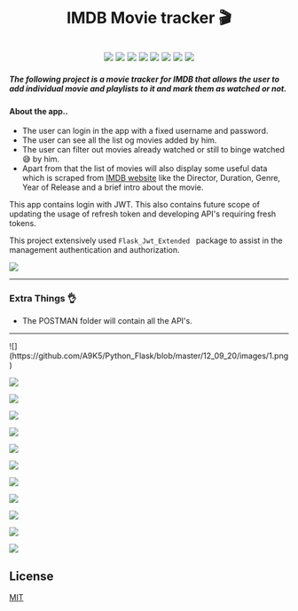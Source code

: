 <h1 align="center">IMDB Movie tracker 🎬
</h1>


<h2 align="center">

<img src="https://img.shields.io/badge/Python-3.8.0-blue.svg">
<img src="https://img.shields.io/badge/Flask-1.1.2-blue.svg">
<img src="https://img.shields.io/badge/FlaskLogin-0.5.0-blue.svg">
<img src="https://img.shields.io/badge/FlaskSQLAlchemy-2.4.4-blue.svg">
<img src="https://img.shields.io/badge/beautifulsoup4-4.9.1-blue.svg">
<img src="https://img.shields.io/badge/flask_jwt_extended-3.24.1-blue.svg">
<img src="https://img.shields.io/badge/pyJWT-1.7.1-blue.svg">

<img src="https://img.shields.io/badge/Made%20by-A9K5-orange.svg">

</h2>
<h5>The following project is a movie tracker for IMDB that allows the user to add individual movie and playlists to it and mark them as watched or not. </h6>

#### About the app..

- The user can login in the app with a fixed username and password.
- The user can see all the list og movies added by him.
- The user can filter out movies already watched or still to binge watched😅 by him.
- Apart from that the list of movies will also display some useful data which is scraped from [IMDB website](https://www.imdb.com/) like the Director, Duration, Genre, Year of Release and a brief intro about the movie.

This app contains login with JWT. This also contains future scope of updating the usage of refresh token and developing API's requiring fresh tokens. 

This project extensively used <code>Flask_Jwt_Extended </code> package to assist in the management authentication and authorization.

![](https://github.com/A9K5/Python_Flask/blob/master/12_09_20/images/4f4nnl.gif)

<hr>

### Extra Things 👌
- The POSTMAN folder will contain all the API's.

<hr>
![](https://github.com/A9K5/Python_Flask/blob/master/12_09_20/images/1.png)


![](https://github.com/A9K5/Python_Flask/blob/master/12_09_20/images/2.png)

![](https://github.com/A9K5/Python_Flask/blob/master/12_09_20/images/1_1.png)

![](https://github.com/A9K5/Python_Flask/blob/master/12_09_20/images/3.png)

![](https://github.com/A9K5/Python_Flask/blob/master/12_09_20/images/4.png)


![](https://github.com/A9K5/Python_Flask/blob/master/12_09_20/images/5.png)

![](https://github.com/A9K5/Python_Flask/blob/master/12_09_20/images/6.png)

![](https://github.com/A9K5/Python_Flask/blob/master/12_09_20/images/7.png)

![](https://github.com/A9K5/Python_Flask/blob/master/12_09_20/images/8.png)

![](https://github.com/A9K5/Python_Flask/blob/master/12_09_20/images/9.png)

![](https://github.com/A9K5/Python_Flask/blob/master/12_09_20/images/10.png)

![](https://github.com/A9K5/Python_Flask/blob/master/12_09_20/images/11.png)

<!-- <img src="https://github.com/A9K5/Python_Flask/blob/master/12_09_20/images/1.png" height="400"> -->

## License
[MIT](https://choosealicense.com/licenses/mit/)
